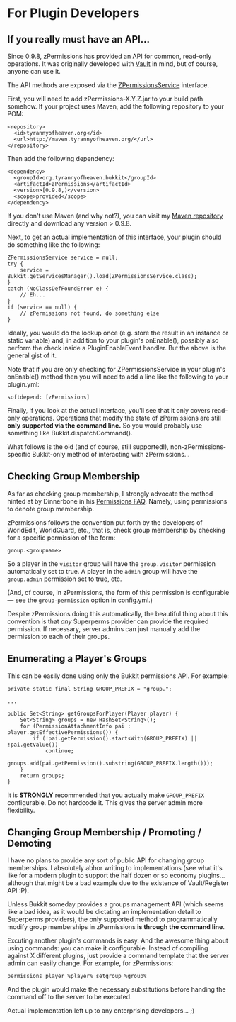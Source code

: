 # For Plugin Developers #

## If you really must have an API... ##

Since 0.9.8, zPermissions has provided an API for common, read-only operations. It was originally developed with [Vault](http://dev.bukkit.org/server-mods/vault/) in mind, but of course, anyone can use it.

The API methods are exposed via the [ZPermissionsService](https://github.com/ZerothAngel/zPermissions/blob/master/src/main/java/org/tyrannyofheaven/bukkit/zPermissions/ZPermissionsService.java) interface.

First, you will need to add zPermissions-X.Y.Z.jar to your build path somehow. If your project uses Maven, add the following repository to your POM:

    <repository>
      <id>tyrannyofheaven.org</id>
      <url>http://maven.tyrannyofheaven.org/</url>
    </repository>

Then add the following dependency:

    <dependency>
      <groupId>org.tyrannyofheaven.bukkit</groupId>
      <artifactId>zPermissions</artifactId>
      <version>[0.9.8,)</version>
      <scope>provided</scope>
    </dependency>

If you don't use Maven (and why not?), you can visit my [Maven repository](http://maven.tyrannyofheaven.org/org/tyrannyofheaven/bukkit/zPermissions/) directly and download any version > 0.9.8.

Next, to get an actual implementation of this interface, your plugin should do something like the following:

    ZPermissionsService service = null;
    try {
        service = Bukkit.getServicesManager().load(ZPermissionsService.class);
    }
    catch (NoClassDefFoundError e) {
        // Eh...
    }
    if (service == null) {
        // zPermissions not found, do something else
    }

Ideally, you would do the lookup once (e.g. store the result in an instance or static variable) and, in addition to your plugin's onEnable(), possibly also perform the check inside a PluginEnableEvent handler. But the above is the general gist of it.

Note that if you are only checking for ZPermissionsService in your plugin's onEnable() method then you will need to add a line like the following to your plugin.yml:

    softdepend: [zPermissions]

Finally, if you look at the actual interface, you'll see that it only covers read-only operations. Operations that modify the state of zPermissions are still **only supported via the command line.** So you would probably use something like Bukkit.dispatchCommand().

What follows is the old (and of course, still supported!), non-zPermissions-specific Bukkit-only method of interacting with zPermissions...

## Checking Group Membership ##

As far as checking group membership, I strongly advocate the method hinted at by Dinnerbone in his [Permissions FAQ](http://forums.bukkit.org/threads/permissions-faq.25080/). Namely, using permissions to denote group membership.

zPermissions follows the convention put forth by the developers of WorldEdit, WorldGuard, etc., that is, check group membership by checking for a specific permission of the form:

    group.<groupname>

So a player in the `visitor` group will have the `group.visitor` permission automatically set to true. A player in the `admin` group will have the `group.admin` permission set to true, etc.

(And, of course, in zPermissions, the form of this permission is configurable &mdash; see the `group-permission` option in config.yml.)

Despite zPermissions doing this automatically, the beautiful thing about this convention is that *any* Superperms provider can provide the required permission. If necessary, server admins can just manually add the permission to each of their groups.

## Enumerating a Player's Groups ##

This can be easily done using only the Bukkit permissions API. For example:

    private static final String GROUP_PREFIX = "group.";

    ...

    public Set<String> getGroupsForPlayer(Player player) {
	    Set<String> groups = new HashSet<String>();
        for (PermissionAttachmentInfo pai : player.getEffectivePermissions()) {
            if (!pai.getPermission().startsWith(GROUP_PREFIX) || !pai.getValue())
                continue;
            groups.add(pai.getPermission().substring(GROUP_PREFIX.length()));
        }
        return groups;
	}

It is **STRONGLY** recommended that you actually make `GROUP_PREFIX` configurable. Do not hardcode it. This gives the server admin more flexibility.

## Changing Group Membership / Promoting / Demoting ##

I have no plans to provide any sort of public API for changing group memberships. I absolutely abhor writing to implementations (see what it's like for a modern plugin to support the half dozen or so economy plugins... although that might be a bad example due to the existence of Vault/Register API :P).

Unless Bukkit someday provides a groups management API (which seems like a bad idea, as it would be dictating an implementation detail to Superperms providers), the only supported method to programmatically modify group memberships in zPermissions **is through the command line**.

Excuting another plugin's commands is easy. And the awesome thing about using commands: you can make it configurable. Instead of compiling against X different plugins, just provide a command template that the server admin can easily change. For example, for zPermissions:

    permissions player %player% setgroup %group%

And the plugin would make the necessary substitutions before handing the command off to the server to be executed.

Actual implementation left up to any enterprising developers... ;)
